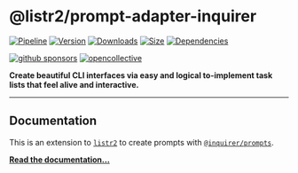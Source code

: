 # @listr2/prompt-adapter-inquirer

[![Pipeline](https://gitlab.kilic.dev/libraries/listr2/badges/master/pipeline.svg?style=flat-square&ignore_skipped=true)](https://gitlab.kilic.dev/libraries/listr2/-/commits/master) [![Version](https://img.shields.io/npm/v/%40listr2/prompt-adapter-inquirer.svg?style=flat-square&logo=npm)](https://www.npmjs.com/package/%40listr2/prompt-adapter-inquirer?activeTab=versions) [![Downloads](https://img.shields.io/npm/dm/%40listr2/prompt-adapter-inquirer.svg?style=flat-square&logo=npm)](https://www.npmjs.com/package/%40listr2/prompt-adapter-inquirer) [![Size](https://img.shields.io/bundlephobia/min/%40listr2/prompt-adapter-inquirer?style=flat-square&logo=npm)](https://www.npmjs.com/package/%40listr2/prompt-adapter-inquirer) [![Dependencies](https://img.shields.io/librariesio/release/npm/%40listr2/prompt-adapter-inquirer?style=flat-square&logo=npm)](https://www.npmjs.com/package/%40listr2/prompt-adapter-inquirer?activeTab=dependencies)

[![github sponsors](https://img.shields.io/github/sponsors/cenk1cenk2?style=flat-square&logo=github)](https://github.com/sponsors/cenk1cenk2) [![opencollective](https://img.shields.io/opencollective/sponsors/listr2?label=open%20collective&logo=opencollective)](https://opencollective.com/listr2)

**Create beautiful CLI interfaces via easy and logical to-implement task lists that feel alive and interactive.**

---

## Documentation

This is an extension to [`listr2`](https://listr2.kilic.dev/) to create prompts with [`@inquirer/prompts`](https://github.com/SBoudrias/Inquirer.js/blob/master/packages/prompts/README.md).

**[Read the documentation...](https://listr2.kilic.dev/task/prompts.html#inquirer)**
